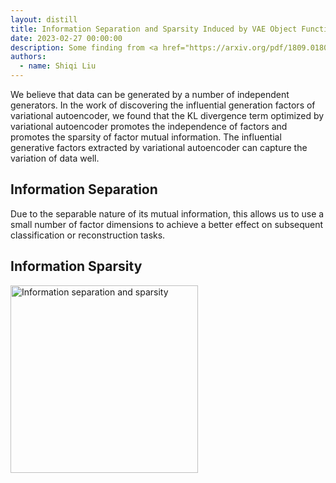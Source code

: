 ```yaml
---
layout: distill
title: Information Separation and Sparsity Induced by VAE Object Function 
date: 2023-02-27 00:00:00
description: Some finding from <a href="https://arxiv.org/pdf/1809.01804.pdf" target="_blank" rel="noopener">Discovering Influential Factors in VAEs</a> paper.
authors:
  - name: Shiqi Liu
---
```

<p>We believe that data can be generated by a number of independent generators. In the work of discovering the influential generation factors of variational autoencoder, we found that the KL divergence term optimized by variational autoencoder promotes the independence of factors and promotes the sparsity of factor mutual information. The influential generative factors extracted by variational autoencoder can capture the variation of data well.
<h2 id="Separation in Information">Information Separation</h2>

Due to the separable nature of its mutual information, this allows us to use a small number of factor dimensions to achieve a better effect on subsequent classification or reconstruction tasks.</p>

<h2 id="Sparsity in Information">Information Sparsity</h2>
<img src="../../../assets/teaser/VAE_sparsity.png" title="Information separation and sparsity" height="300" >
